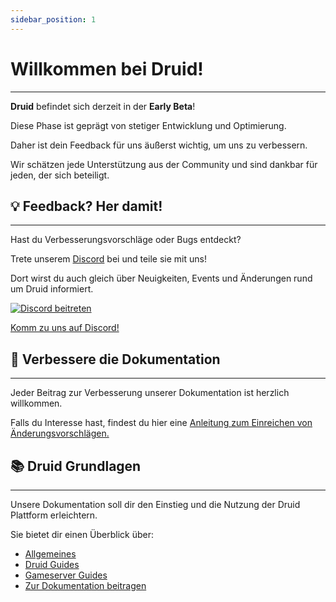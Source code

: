 ```yaml
---
sidebar_position: 1
---
```


# Willkommen bei Druid!
---

**Druid** befindet sich derzeit in der **Early Beta**!

Diese Phase ist geprägt von stetiger Entwicklung und Optimierung. 

Daher ist dein Feedback für uns äußerst wichtig, um uns zu verbessern.

Wir schätzen jede Unterstützung aus der Community und sind dankbar für jeden, der sich beteiligt. 

## 💡 Feedback? Her damit!
---

Hast du Verbesserungsvorschläge oder Bugs entdeckt?

Trete unserem [Discord](https://discord.com/invite/UUXpmx24ua) bei und teile sie mit uns!  

Dort wirst du auch gleich über Neuigkeiten, Events und Änderungen rund um Druid informiert.

[![Discord beitreten](general/img/discord.png)](https://discord.com/invite/UUXpmx24ua)

[Komm zu uns auf Discord!](https://discord.com/invite/UUXpmx24ua)


## 📝 Verbessere die Dokumentation
---
Jeder Beitrag zur Verbesserung unserer Dokumentation ist herzlich willkommen.  

Falls du Interesse hast, findest du hier eine [Anleitung zum Einreichen von Änderungsvorschlägen.](/contribute/contribute-docs)
 

## 📚 Druid Grundlagen
---

Unsere Dokumentation soll dir den Einstieg und die Nutzung der Druid Plattform erleichtern.  

Sie bietet dir einen Überblick über:

- [Allgemeines](/general/beta)
- [Druid Guides](/category/guides)
- [Gameserver Guides](/category/gameservers)
- [Zur Dokumentation beitragen](/contribute/contribute-docs)